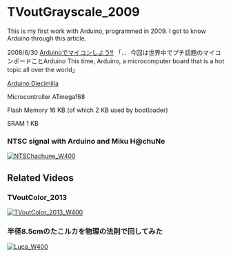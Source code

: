 # TVoutGrayscale_2009
This is my first work with Arduino, programmed in 2009.
I got to know Arduino through this article.

2008/6/30 
[Arduinoでマイコンしよう!!](https://k-tai.watch.impress.co.jp/cda/article/stapa/40638.html)
「．．今回は世界中でプチ話題のマイコンボードことArduino
This time, Arduino, a microcomputer board that is a hot topic all over the world」

[Arduino Diecimilia](https://docs.arduino.cc/retired/boards/arduino-diecimila)

Microcontroller	ATmega168

Flash Memory	16 KB (of which 2 KB used by bootloader)

SRAM	1 KB

### NTSC signal with Arduino and Miku H@chuNe
[![NTSChachune_W400](https://user-images.githubusercontent.com/115850093/196378631-2792a9f4-c0e7-43ed-a4a4-2788aec34178.jpg)](https://www.youtube.com/watch?v=dZVFQIFUhwA)

## Related Videos
### TVoutColor_2013
[![TVoutColor_2013_W400](https://user-images.githubusercontent.com/115850093/196180642-b91a3d41-69b6-4764-96e9-210bbce51454.jpg)](https://youtu.be/ysMUZaUsUp0)

### 半径8.5cmのたこルカを物理の法則で回してみた
[![Luca_W400](https://user-images.githubusercontent.com/115850093/196390849-ccd52187-17fa-4a0b-95f0-65757395279a.jpg)](https://youtu.be/tDQuSYcQ8mk)

